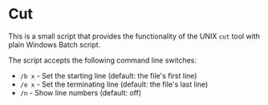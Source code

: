 # Cut

This is a small script that provides the functionality of the UNIX `cut` tool with plain Windows Batch script.

The script accepts the following command line switches:

* `/b x`  -  Set the starting line (default: the file's first line)
* `/e x`  -  Set the terminating line (default: the file's last line)
* `/n`    -  Show line numbers (default: off)
